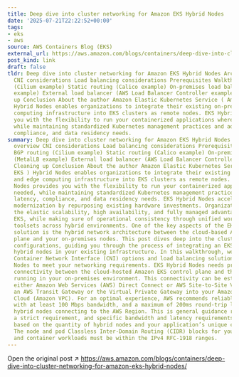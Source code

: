 ```yaml
---
title: Deep dive into cluster networking for Amazon EKS Hybrid Nodes
date: '2025-07-21T22:22:52+00:00'
tags:
- eks
- aws
source: AWS Containers Blog (EKS)
external_url: https://aws.amazon.com/blogs/containers/deep-dive-into-cluster-networking-for-amazon-eks-hybrid-nodes/
post_kind: link
draft: false
tldr: Deep dive into cluster networking for Amazon EKS Hybrid Nodes Architecture overview
  CNI considerations Load balancing considerations Prerequisites Walkthrough BGP routing
  (Cilium example) Static routing (Calico example) On-premises load balancer (MetalLB
  example) External load balancer (AWS Load Balancer Controller example) Cleaning
  up Conclusion About the author Amazon Elastic Kubernetes Service ( Amazon EKS )
  Hybrid Nodes enables organizations to integrate their existing on-premises and edge
  computing infrastructure into EKS clusters as remote nodes. EKS Hybrid Nodes provides
  you with the flexibility to run your containerized applications wherever needed,
  while maintaining standardized Kubernetes management practices and addressing latency,
  compliance, and data residency needs.
summary: Deep dive into cluster networking for Amazon EKS Hybrid Nodes Architecture
  overview CNI considerations Load balancing considerations Prerequisites Walkthrough
  BGP routing (Cilium example) Static routing (Calico example) On-premises load balancer
  (MetalLB example) External load balancer (AWS Load Balancer Controller example)
  Cleaning up Conclusion About the author Amazon Elastic Kubernetes Service ( Amazon
  EKS ) Hybrid Nodes enables organizations to integrate their existing on-premises
  and edge computing infrastructure into EKS clusters as remote nodes. EKS Hybrid
  Nodes provides you with the flexibility to run your containerized applications wherever
  needed, while maintaining standardized Kubernetes management practices and addressing
  latency, compliance, and data residency needs. EKS Hybrid Nodes accelerates infrastructure
  modernization by repurposing existing hardware investments. Organizations can harness
  the elastic scalability, high availability, and fully managed advantages of Amazon
  EKS, while making sure of operational consistency through unified workflows and
  toolsets across hybrid environments. One of the key aspects of the EKS Hybrid Nodes
  solution is the hybrid network architecture between the cloud-based Amazon EKS control
  plane and your on-premises nodes. This post dives deep into the cluster networking
  configurations, guiding you through the process of integrating an EKS cluster with
  hybrid nodes in your existing infrastructure. In this walkthrough, we set up different
  Container Network Interface (CNI) options and load balancing solutions on EKS Hybrid
  Nodes to meet your networking requirements. EKS Hybrid Nodes needs private network
  connectivity between the cloud-hosted Amazon EKS control plane and the hybrid nodes
  running in your on-premises environment. This connectivity can be established using
  either Amazon Web Services (AWS) Direct Connect or AWS Site-to-Site VPN , through
  an AWS Transit Gateway or the Virtual Private Gateway into your Amazon Virtual Private
  Cloud (Amazon VPC). For an optimal experience, AWS recommends reliable network connectivity
  with at least 100 Mbps bandwidth, and a maximum of 200ms round-trip latency, for
  hybrid nodes connecting to the AWS Region. This is general guidance rather than
  a strict requirement, and specific bandwidth and latency requirements may differ
  based on the quantity of hybrid nodes and your application’s unique characteristics.
  The node and pod Classless Inter-Domain Routing (CIDR) blocks for your hybrid nodes
  and container workloads must be within the IPv4 RFC-1918 ranges.
---
```

Open the original post ↗ https://aws.amazon.com/blogs/containers/deep-dive-into-cluster-networking-for-amazon-eks-hybrid-nodes/
